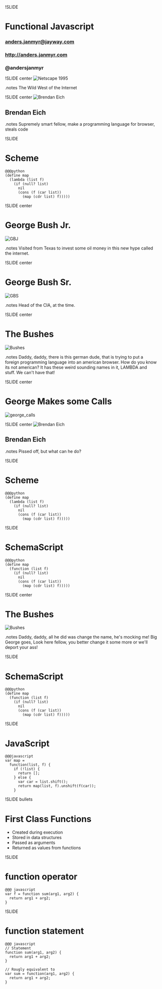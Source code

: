 !SLIDE
# Functional Javascript
### anders.janmyr@jayway.com
### http://anders.janmyr.com
### @andersjanmyr

!SLIDE center
![Netscape 1995](netscape.png)

.notes The Wild West of the Internet

!SLIDE center
![Brendan Eich](brendan_eich.jpg)
## Brendan Eich

.notes Supremely smart fellow, make a programming language for browser, steals code


!SLIDE
# Scheme

    @@@python
    (define map
      (lambda (list f)
        (if (null? list)
          nil
          (cons (f (car list))
            (map (cdr list) f)))))

!SLIDE center
# George Bush Jr.
![GBJ](george_bush_jr.jpg)

.notes Visited from Texas to invest some oil money in this new hype
called the internet. 

!SLIDE center
# George Bush Sr.
![GBS](george_bush_sr.png)

.notes Head of the CIA, at the time. 

!SLIDE center
# The Bushes
![Bushes](the_bushes.jpg)

.notes Daddy, daddy, there is this german dude, that is trying to put
a foreign programming language into an american browser.
How do you know its not american?
It has these weird sounding names in it, LAMBDA and stuff.
We can't have that!

!SLIDE center
# George Makes some Calls
![george_calls](george_calls.jpg)


!SLIDE center
![Brendan Eich](brendan_eich2.jpg)
## Brendan Eich
.notes Pissed off, but what can he do?

!SLIDE
# Scheme

    @@@python
    (define map
      (lambda (list f)
        (if (null? list)
          nil
          (cons (f (car list))
            (map (cdr list) f)))))


!SLIDE
# SchemaScript

    @@@python
    (define map
      (function (list f)
        (if (null? list)
          nil
          (cons (f (car list))
            (map (cdr list) f)))))

!SLIDE center
# The Bushes
![Bushes](the_bushes2.jpg)

.notes Daddy, daddy, all he did was change the name, he's mocking me!
Big George goes, Look here fellow, you better change it some more or
we'll deport your ass!

!SLIDE
# SchemaScript

    @@@python
    (define map
      (function (list f)
        (if (null? list)
          nil
          (cons (f (car list))
            (map (cdr list) f)))))

!SLIDE
# JavaScript

    @@@javascript
    var map =
      function(list, f) {
        if (!list) {
          return [];
        } else {
          var car = list.shift();
          return map(list, f).unshift(f(car));
        }



!SLIDE bullets
# First Class Functions

* Created during execution
* Stored in data structures
* Passed as arguments
* Returned as values from functions

!SLIDE
# function operator

    @@@ javascript
    var f = function sum(arg1, arg2) {
      return arg1 + arg2;
    }

!SLIDE
# function statement

    @@@ javascript
    // Statement
    function sum(arg1, arg2) {
      return arg1 + arg2;
    }

    // Rougly equivalent to
    var sum = function(arg1, arg2) {
      return arg1 + arg2;
    }


